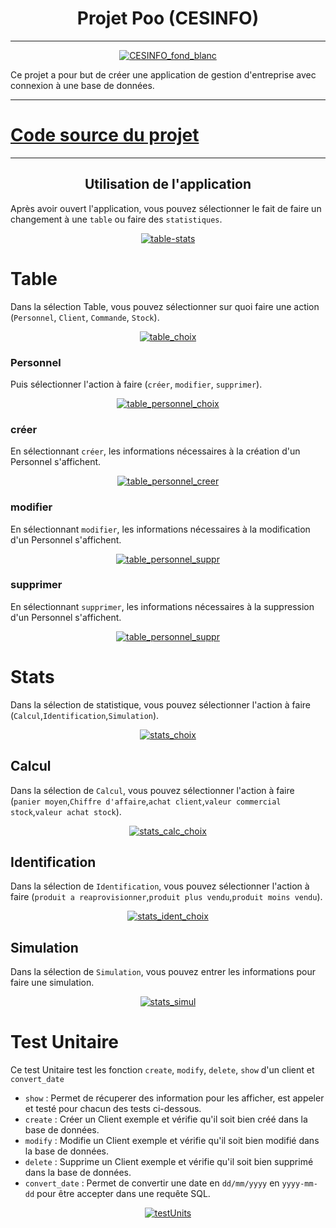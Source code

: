 <h1 align="center">Projet Poo (CESINFO)</h1>

----

<p align="center"> 
  <a href="" rel="noopener">
 <img src="https://github.com/TheAypisamFpv/Projet-poo/blob/main/logo/CESINFO_fond_blancpdn.png" alt="CESINFO_fond_blanc"></a>
</p>

Ce projet a pour but de créer une application de gestion d'entreprise avec connexion à une base de données.

---

# [Code source du projet](https://github.com/TheAypisamFpv/Projet-poo/tree/main/Source%20code%20v2/Interface%20Graphque)

---


<h2 align="center"> Utilisation de l'application </h2>


Après avoir ouvert l'application, vous pouvez sélectionner le fait de faire un changement à une `table` ou faire des `statistiques`.
</p>
<p align="center"> 
  <a href="" rel="noopener">
 <img src="https://github.com/TheAypisamFpv/Projet-poo/blob/main/images/how_to_use/table-stats.png" alt="table-stats"></a>
</p>



# Table
​​Dans la sélection Table, vous pouvez sélectionner sur quoi faire une action (`Personnel`, `Client`, `Commande`, `Stock`).
</p>
<p align="center"> 
  <a href="" rel="noopener">
 <img src="https://github.com/TheAypisamFpv/Projet-poo/blob/main/images/how_to_use/table_choix.png" alt="table_choix"></a>
</p>



### Personnel
​Puis sélectionner l'action à faire (`créer`, `modifier`, `supprimer`).
</p>
<p align="center"> 
  <a href="" rel="noopener">
 <img src="https://github.com/TheAypisamFpv/Projet-poo/blob/main/images/how_to_use/table_personnel_choix.png" alt="table_personnel_choix"></a>
</p>


### créer
En sélectionnant `créer`, les informations nécessaires à la création d'un Personnel s'affichent.
</p>
<p align="center"> 
  <a href="" rel="noopener">
 <img src="https://github.com/TheAypisamFpv/Projet-poo/blob/main/images/how_to_use/table_personnel_creer.png" alt="table_personnel_creer"></a>
</p>

### modifier
En sélectionnant `modifier`, les informations nécessaires à la modification d'un Personnel s'affichent.
</p>
<p align="center"> 
  <a href="" rel="noopener">
 <img src="https://github.com/TheAypisamFpv/Projet-poo/blob/main/images/how_to_use/table_personnel_modif.png" alt="table_personnel_suppr"></a>
</p>

### supprimer
En sélectionnant `supprimer`, les informations nécessaires à la suppression d'un Personnel s'affichent.
</p>
<p align="center"> 
  <a href="" rel="noopener">
 <img src="https://github.com/TheAypisamFpv/Projet-poo/blob/main/images/how_to_use/table_personnel_suppr.png" alt="table_personnel_suppr"></a>
</p>




# Stats
Dans la sélection de statistique, vous pouvez sélectionner l'action à faire (`Calcul`,`Identification`,`Simulation`).
</p>
<p align="center"> 
  <a href="" rel="noopener">
 <img src="https://github.com/TheAypisamFpv/Projet-poo/blob/main/images/how_to_use/stats_choix.png" alt="stats_choix"></a>
</p>


## Calcul
Dans la sélection de `Calcul`, vous pouvez sélectionner l'action à faire (`panier moyen`,`Chiffre d'affaire`,`achat client`,`valeur commercial stock`,`valeur achat stock`).
</p>
<p align="center"> 
  <a href="" rel="noopener">
 <img src="https://github.com/TheAypisamFpv/Projet-poo/blob/main/images/how_to_use/stats_calc_choix.png" alt="stats_calc_choix"></a>
</p>


## Identification
Dans la sélection de `Identification`, vous pouvez sélectionner l'action à faire (`produit a reaprovisionner`,`produit plus vendu`,`produit moins vendu`).
</p>
<p align="center"> 
  <a href="" rel="noopener">
 <img src="https://github.com/TheAypisamFpv/Projet-poo/blob/main/images/how_to_use/stats_ident_choix.png" alt="stats_ident_choix"></a>
</p>


## Simulation
Dans la sélection de `Simulation`, vous pouvez entrer les informations pour faire une simulation.
</p>
<p align="center"> 
  <a href="" rel="noopener">
 <img src="https://github.com/TheAypisamFpv/Projet-poo/blob/main/images/how_to_use/stats_simul.png" alt="stats_simul"></a>
</p>


# Test Unitaire
Ce test Unitaire test les fonction `create`, `modify`, `delete`, `show` d'un client et `convert_date`
* `show` : Permet de récuperer des information pour les afficher, est appeler et testé pour chacun des tests ci-dessous.
* `create` : Créer un Client exemple et vérifie qu'il soit bien créé dans la base de données.
* `modify` : Modifie un Client exemple et vérifie qu'il soit bien modifié dans la base de données.
* `delete` : Supprime un Client exemple et vérifie qu'il soit bien supprimé dans la base de données.
* `convert_date` : Permet de convertir une date en `dd/mm/yyyy` en `yyyy-mm-dd` pour être accepter dans une requête SQL.
</p>
<p align="center"> 
  <a href="" rel="noopener">
 <img src="https://github.com/TheAypisamFpv/Projet-poo/blob/main/images/testUnits.png" alt="testUnits"></a>
</p>
